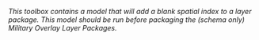 *This toolbox contains a model that will add a blank spatial index to a layer package. This model should be run before packaging the (schema only) Military Overlay Layer Packages.*